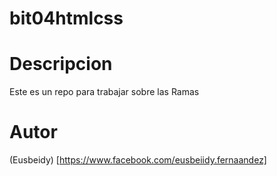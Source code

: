 # bit04htmlcss
# Descripcion
Este es un repo para trabajar sobre las Ramas
# Autor
(Eusbeidy) [https://www.facebook.com/eusbeiidy.fernaandez]
